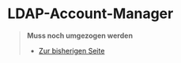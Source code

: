 # LDAP-Account-Manager

> **Muss noch umgezogen werden**
> - [Zur bisherigen Seite](https://old.schulnetzkonzept.de/samba/)
